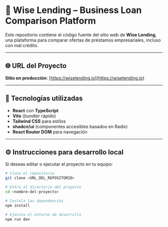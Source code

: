 # 💼 Wise Lending – Business Loan Comparison Platform

Este repositorio contiene el código fuente del sitio web de **Wise Lending**, una plataforma para comparar ofertas de préstamos empresariales, incluso con mal crédito.

---

## 🌐 URL del Proyecto

**Sitio en producción**: [https://wiselending.io](https://wiselending.io)

---

## 🚀 Tecnologías utilizadas

- **React** con **TypeScript**
- **Vite** (bundler rápido)
- **Tailwind CSS** para estilos
- **shadcn/ui** (componentes accesibles basados en Radix)
- **React Router DOM** para navegación

---

## ⚙️ Instrucciones para desarrollo local

Si deseas editar o ejecutar el proyecto en tu equipo:

```bash
# Clona el repositorio
git clone <URL_DEL_REPOSITORIO>

# Entra al directorio del proyecto
cd <nombre-del-proyecto>

# Instala las dependencias
npm install

# Ejecuta el entorno de desarrollo
npm run dev
